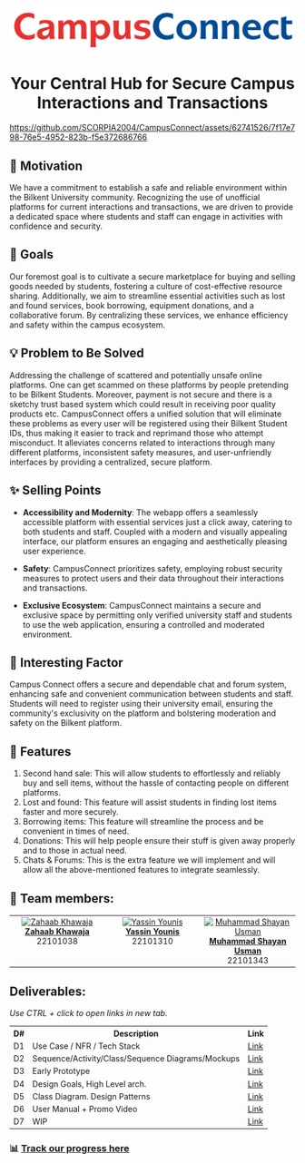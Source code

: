 <div style="text-align: center;">
  <img src="./code/client/src/assets/main-logo.svg" alt="🎓 Logo" classname="main-logo"/>
  <h1 align="center">Your Central Hub for Secure Campus Interactions and Transactions</h1>
</div>




https://github.com/SCORPIA2004/CampusConnect/assets/62741526/7f17e798-76e5-4952-823b-f5e372686766




<!--
<a href="https://youtu.be/J5G0Qc4Uwq0">![Thumbnail](https://github.com/CS319-23-FA/S2T9-Undefined/assets/62741526/231f3713-9f8a-4715-99da-e049b1a09729)</a>
-->

## 🌟 Motivation

We have a commitment to establish a safe and reliable environment within the Bilkent University community. Recognizing
the use of unofficial platforms for current interactions and transactions, we are driven to provide a dedicated space
where students and staff can engage in activities with confidence and security.

## 🎯 Goals

Our foremost goal is to cultivate a secure marketplace for buying and selling goods needed by students, fostering a
culture of cost-effective resource sharing. Additionally, we aim to streamline essential activities such as lost and
found services, book borrowing, equipment donations, and a collaborative forum. By centralizing these services, we
enhance efficiency and safety within the campus ecosystem.

## 💡 Problem to Be Solved

Addressing the challenge of scattered and potentially unsafe online platforms. One can get scammed on these platforms by people pretending to be Bilkent Students. Moreover, payment is not secure and there is a sketchy trust based system which could result in receiving poor quality products etc. CampusConnect offers a unified solution that will eliminate these problems as every user will be registered using their Bilkent Student IDs, thus making it easier to track and reprimand those who attempt misconduct. It alleviates concerns related to interactions through many different platforms, inconsistent safety measures, and user-unfriendly interfaces by providing a centralized, secure platform.

## ✨ Selling Points

- **Accessibility and Modernity**: The webapp offers a seamlessly accessible platform with essential services just a
  click away, catering to both students and staff. Coupled with a modern and visually appealing interface, our platform
  ensures an engaging and aesthetically pleasing user experience.

- **Safety**: CampusConnect prioritizes safety, employing robust security measures to protect users and their data
  throughout their interactions and transactions.

- **Exclusive Ecosystem**: CampusConnect maintains a secure and exclusive space by permitting only verified university
  staff and students to use the web application, ensuring a controlled and moderated environment.

## 🌟 Interesting Factor

Campus Connect offers a secure and dependable chat and forum system, enhancing safe and convenient communication between
students and staff. Students will need to register using their university email, ensuring the community's exclusivity on
the platform and bolstering moderation and safety on the Bilkent platform.

## 🚀 Features

1. Second hand sale: This will allow students to effortlessly and reliably buy and sell items, without the hassle of
   contacting people on different platforms.
2. Lost and found: This feature will assist students in finding lost items faster and more securely.
3. Borrowing items: This feature will streamline the process and be convenient in times of need.
4. Donations: This will help people ensure their stuff is given away properly and to those in actual need.
5. Chats & Forums: This is the extra feature we will implement and will allow all the above-mentioned features to
   integrate seamlessly.

<!-- 
## Program Flow
<img src="programFlow.svg">
-->

## 👥 Team members:

<table align="center">
  <tbody>
    <tr>
      <td align="center" valign="top" width="20%"><a href="https://github.com/Agast0"><img src="https://avatars.githubusercontent.com/u/19611332?v=4" width="100px;" alt="Zahaab Khawaja"/><br /><b>Zahaab Khawaja</b></a><br/>22101038</td>
      <td align="center" valign="top" width="20%"><a href="https://github.com/Yassin-Younis"><img src="https://avatars.githubusercontent.com/u/91337404?v=4" width="100px;" alt="Yassin Younis"/><br /><b>Yassin Younis</b></a><br/>22101310</td>
      <td align="center" valign="top" width="20%"><a href="https://github.com/SCORPIA2004"><img src="https://avatars.githubusercontent.com/u/62741526?v=4" width="100px;" alt="Muhammad Shayan Usman"/><br/><b>Muhammad Shayan Usman</b></a><br/>22101343</td>

  </tbody>
</table>


## Deliverables:
<p><i>Use CTRL + click to open links in new tab. </i></p>
<table align="center">
    <th>D#</th>
    <th>Description</th>
    <th>Link</th>
  <tr>
    <td>D1</td>
    <td>Use Case / NFR / Tech Stack</td>
    <td><a href="D1">Link</a></td>
  </tr>
  <tr>
    <td>D2</td>
    <td>Sequence/Activity/Class/Sequence Diagrams/Mockups</td>
    <td><a href="D2">Link</a></td>
  </tr>
  <tr>
    <td>D3</td>
    <td>Early Prototype</td>
    <td><a href="D3">Link</a></td>
  </tr>
  <tr>
    <td>D4</td>
    <td>Design Goals, High Level arch.</td>
    <td><a href="D4">Link</a></td>
  </tr>
  <tr>
    <td>D5</td>
    <td>Class Diagram. Design Patterns</td>
    <td><a href="D5">Link</a></td>
  </tr>
  <tr>
    <td>D6</td>
    <td>User Manual + Promo Video</td>
    <td><a href="D6">Link</a></td>
  </tr>
  <tr>
    <td>D7</td>
    <td>WIP</td>
    <td><a href="D7">Link</a></td>
  </tr>
</table>



### 📊 [Track our progress here](https://docs.google.com/document/d/1898wQBFwcTYj7oKlt3NTa2m95W4ETibqd-PKDdmIz5g/edit?usp=sharing)
